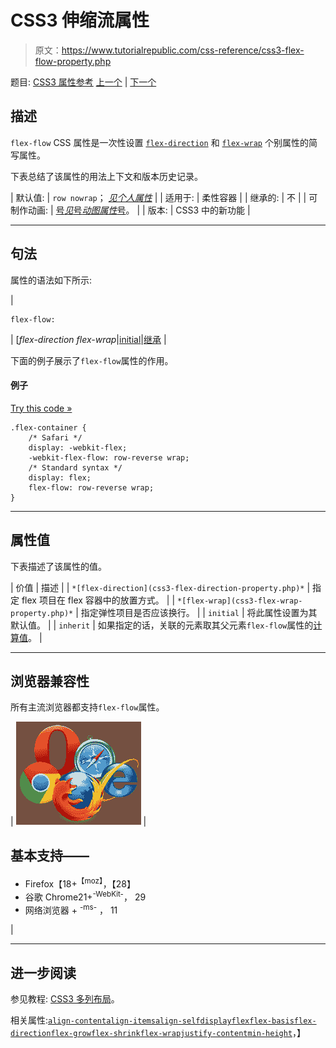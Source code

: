 # CSS3 伸缩流属性

> 原文：<https://www.tutorialrepublic.com/css-reference/css3-flex-flow-property.php>

题目: [CSS3 属性参考](css3-properties.php) [上一个](css3-flex-direction-property.php) | [下一个](css3-flex-grow-property.php)

## 描述

`flex-flow` CSS 属性是一次性设置 [`flex-direction`](css3-flex-direction-property.php) 和 [`flex-wrap`](css3-flex-wrap-property.php) 个别属性的简写属性。

下表总结了该属性的用法上下文和版本历史记录。

| 默认值: | `row nowrap`； *[见个人属性](#property-values)* |
| 适用于: | 柔性容器 |
| 继承的: | 不 |
| 可制作动画: | [号*见*号*动图属性*号](css-animatable-properties.php)。 |
| 版本: | CSS3 中的新功能 |

* * *

## 句法

属性的语法如下所示:

| 

```
flex-flow: 
```

 | [*flex-direction flex-wrap*&#124;[initial](../definitions.php#initial)&#124;[继承](../definitions.php#inherit) |

下面的例子展示了`flex-flow`属性的作用。

#### 例子

[Try this code »](../codelab.php?topic=css3&file=flex-flow-property "Try this code using online Editor")

```
.flex-container {
    /* Safari */
    display: -webkit-flex;
    -webkit-flex-flow: row-reverse wrap;
    /* Standard syntax */
    display: flex;
    flex-flow: row-reverse wrap;
}
```

* * *

## 属性值

下表描述了该属性的值。

| 价值 | 描述 |
| `*[flex-direction](css3-flex-direction-property.php)*` | 指定 flex 项目在 flex 容器中的放置方式。 |
| `*[flex-wrap](css3-flex-wrap-property.php)*` | 指定弹性项目是否应该换行。 |
| `initial` | 将此属性设置为其默认值。 |
| `inherit` | 如果指定的话，关联的元素取其父元素`flex-flow`属性的[计算值](../definitions.php#computed-value)。 |

* * *

## 浏览器兼容性

所有主流浏览器都支持`flex-flow`属性。

| ![Browsers Icon](img/e9331123c77668c1832e541c2fca1002.png) | 

## 基本支持——

*   Firefox【18+<sup class="badge">【moz】</sup>，【28】
*   谷歌 Chrome21+<sup class="badge">-WebKit-</sup>， 29
*   网络浏览器 + <sup class="badge">-ms-</sup> ， 11

 |

* * *

## 进一步阅读

参见教程: [CSS3 多列布局](../css-tutorial/css3-multi-column-layouts.php)。

相关属性:[`align-content`](css3-align-content-property.php)[`align-items`](css3-align-items-property.php)[`align-self`](css3-align-self-property.php)[`display`](css-display-property.php)[`flex`](css3-flex-property.php)[`flex-basis`](css3-flex-basis-property.php)[`flex-direction`](css3-flex-direction-property.php)[`flex-grow`](css3-flex-grow-property.php)[`flex-shrink`](css3-flex-shrink-property.php)[`flex-wrap`](css3-flex-wrap-property.php)[`justify-content`](css3-justify-content-property.php)[`min-height`](css-min-height-property.php)，】